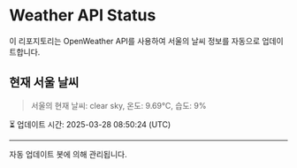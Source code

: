 
# Weather API Status

이 리포지토리는 OpenWeather API를 사용하여 서울의 날씨 정보를 자동으로 업데이트합니다.

## 현재 서울 날씨
> 서울의 현재 날씨: clear sky, 온도: 9.69°C, 습도: 9%

⏳ 업데이트 시간: 2025-03-28 08:50:24 (UTC)

---
자동 업데이트 봇에 의해 관리됩니다.
